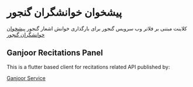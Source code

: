 # پیشخوان خوانشگران گنجور

کلاینت مبتنی بر فلاتر وب سرویس گنجور برای بارگذاری خوانش اشعار گنجور
[پیشخوان خوانشگران گنجور](https://gaudiopanel.ganjoor.net)

## Ganjoor Recitations Panel

This is a flutter based client for recitations related API published by:

[Ganjoor Service](https://github.com/ganjoor/GanjoorService)
